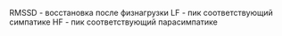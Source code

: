 RMSSD - восстановка после физнагрузки
LF - пик соответствующий симпатике
HF - пик соответствующий парасимпатике

